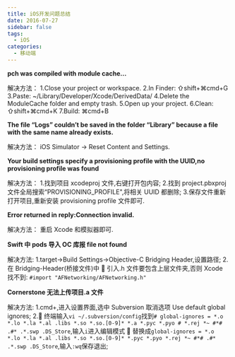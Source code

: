 ```yaml
---
title: iOS开发问题总结
date: 2016-07-27
sidebar: false
tags:
  - iOS
categories:
  - 移动端
---
```


**pch was compiled with module cache...**

解决方法：
1.Close your project or workspace.
2.In Finder: ⇧shift+⌘cmd+G
3.Paste: ~/Library/Developer/Xcode/DerivedData/
4.Delete the ModuleCache folder and empty trash.
5.Open up your project.
6.Clean: ⇧shift+⌘cmd+K
7.Build: ⌘cmd+B

**The file “Logs” couldn’t be saved in the folder “Library” because a file with the same name already exists.**

解决方法：
iOS Simulator -> Reset Content and Settings.

**Your build settings specify a provisioning profile with the UUID,no provisioning profile was found**

解决方法： 1.找到项目 xcodeproj 文件,右键打开包内容; 2.找到 project.pbxproj 文件全局搜索“PROVISIONING_PROFILE",将相关 UUID 都删除; 3.保存文件重新打开项目,重新安装 provisioning profile 文件即可.

**Error returned in reply:Connection invalid.**

解决方法：
重启 Xcode 和模拟器即可.

**Swift 中 pods 导入 OC 库报 file not found**

解决方法:
1.target->Build Settings->Objective-C Bridging Header,设置路径; 2.在 Bridging-Header(桥接文件)中  引入.h 文件要包含上层文件夹,否则 Xcode 找不到: `#import "AFNetworking/AFNetworking.h"`

**Cornerstone 无法上传项目.a 文件**

解决方法:
1.cmd+,进入设置界面,选中 Subversion 取消选项 Use default global ignores;
2. 终端输入`vi ~/.subversion/config`找到`# global-ignores = *.o *.lo *.la *.al .libs *.so *.so.[0-9]* *.a *.pyc *.pyo # *.rej *~ #*# .#* .*.swp .DS_Store`,输入`i`进入编辑模式  替换成`global-ignores = *.o *.lo *.la *.al .libs *.so *.so.[0-9]* *.pyc *.pyo *.rej *~ #*# .#* .*.swp .DS_Store`,输入`:wq`保存退出;
